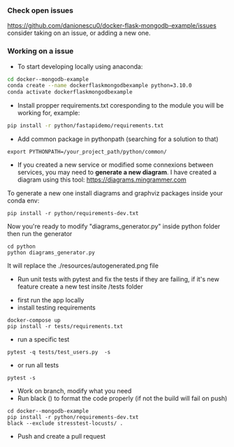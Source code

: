 
### Check open issues 

https://github.com/danionescu0/docker-flask-mongodb-example/issues consider taking on an issue, or adding a new one.

### Working on a issue 

* To start developing locally using anaconda:
````bash
cd docker--mongodb-example
conda create --name dockerflaskmongodbexample python=3.10.0
conda activate dockerflaskmongodbexample
````

* Install propper requirements.txt coresponding to the module you will be working for, example:
````bash
pip install -r python/fastapidemo/requirements.txt
````

* Add common package in pythonpath (searching for a solution to that)
````
export PYTHONPATH=/your_project_path/python/common/
````

* If you created a new service or modified some connexions between services, you may need to **generate a new diagram**.
I have created a diagram using this tool: https://diagrams.mingrammer.com


To generate a new one install diagrams and graphviz packages inside your conda env:
````
pip install -r python/requirements-dev.txt
````
Now you're ready to modify "diagrams_generator.py" inside python folder then run the generator
````
cd python
python diagrams_generator.py
````
It will replace the ./resources/autogenerated.png file

* Run unit tests with pytest and fix the tests if they are failing, if it's new feature create a new test insite /tests folder

- first run the app locally
- install testing requirements
````
docker-compose up
pip install -r tests/requirements.txt
````
- run a specific test
````
pytest -q tests/test_users.py  -s
````
- or run all tests
````
pytest -s
````
* Work on branch, modify what you need
* Run black () to format the code properly (if not the build will fail on push)
````
cd docker--mongodb-example
pip install -r python/requirements-dev.txt
black --exclude stresstest-locusts/ .
````

* Push and create a pull request

